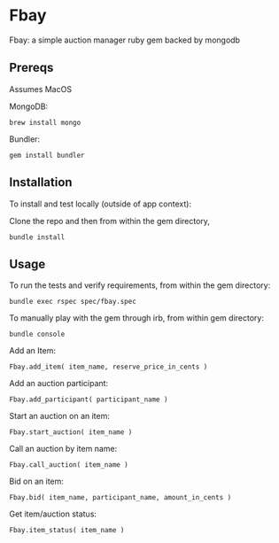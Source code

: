 # Fbay

Fbay: a simple auction manager ruby gem backed by mongodb

## Prereqs

Assumes MacOS

MongoDB:

`brew install mongo`

Bundler:

`gem install bundler`

## Installation

To install and test locally (outside of app context):

Clone the repo and then from within the gem directory,

`bundle install`

## Usage

To run the tests and verify requirements, from within the gem directory:

`bundle exec rspec spec/fbay.spec`

To manually play with the gem through irb, from within gem directory:

`bundle console`

Add an Item:

`Fbay.add_item( item_name, reserve_price_in_cents )`

Add an auction participant:

`Fbay.add_participant( participant_name )`

Start an auction on an item:

`Fbay.start_auction( item_name )`

Call an auction by item name:

`Fbay.call_auction( item_name )`

Bid on an item:

`Fbay.bid( item_name, participant_name, amount_in_cents )`

Get item/auction status:

`Fbay.item_status( item_name )`
